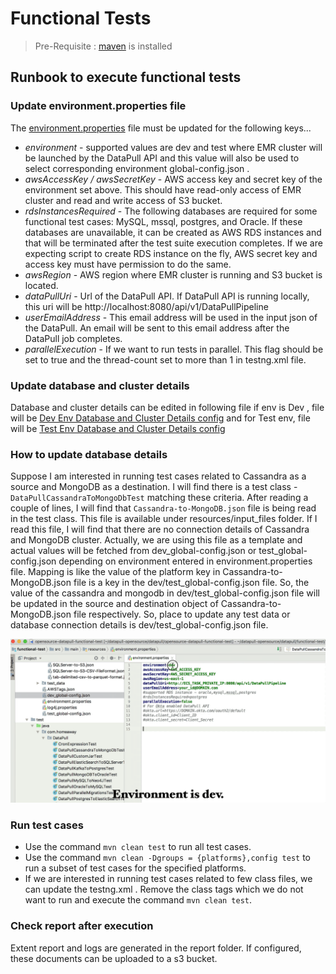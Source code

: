 # Functional Tests
> Pre-Requisite : [maven](https://maven.apache.org/install.html) is installed 
## Runbook to execute functional tests
### Update environment.properties file 
The [environment.properties](../functional-test/src/main/resources/environment.properties) file must be updated for the following keys...
* _environment_ - supported values are dev and test where EMR cluster will be launched by the DataPull API and this value will also be used to select corresponding environment global-config.json .
* _awsAccessKey / awsSecretKey_ - AWS access key and secret key of the environment set above. This should have read-only access of EMR cluster and read and write access of S3 bucket.  
* _rdsInstancesRequired_ -  The following databases are required for some functional test cases: MySQL, mssql, postgres, and Oracle. If these databases are unavailable, it can be created as  AWS RDS instances and that will be terminated after the test suite execution completes. If we are expecting script to create RDS instance on the fly, AWS secret key and access key must have permission to do the same.
* _awsRegion_ - AWS region where EMR cluster is running and S3 bucket is located.
* _dataPullUri_ - Url of the DataPull API. If DataPull API is running locally, this uri will be http://localhost:8080/api/v1/DataPullPipeline
* _userEmailAddress_ - This email address will be used in the input json of the DataPull. An email will be sent to this email address after the DataPull job completes.
* _parallelExecution_ - If we want to run tests in parallel. This flag should be set to true and the thread-count set to more than 1 in testng.xml file.
### Update database and cluster details 
Database and cluster details can be edited in following file if env is Dev , file will be [Dev Env Database and Cluster Details config](../functional-test/src/main/resources/dev_global-config.json) and for Test env, file will be [Test Env Database and Cluster Details config](../functional-test/src/main/resources/dev_global-config.json)
### How to update database details
Suppose I am interested in running test cases related to Cassandra as a source and MongoDB as a destination. I will find there is a test class - `DataPullCassandraToMongoDbTest` matching these criteria. After reading a couple of lines, I will find that `Cassandra-to-MongoDB.json` file is being read in the test class. This file is available under resources/input_files folder. If I read this file, I will find that there are no connection details of Cassandra and MongoDB cluster. Actually, we are using this file as a template and actual values will be fetched from dev_global-config.json or test_global-config.json depending on environment entered in environment.properties file. Mapping is like the value of the platform key in Cassandra-to-MongoDB.json file is a key in the dev/test_global-config.json file. So, the value of the cassandra and mongodb in dev/test_global-config.json file will be updated in the source and destination object of Cassandra-to-MongoDB.json file respectively. So, place to update any test data or database connection details is dev/test_global-config.json file. 

<img src = "updating_test_data.gif" title= "updating_test_data.gif"/>

### Run test cases 
* Use the command ```mvn clean test``` to run all test cases.
* Use the command ```mvn clean -Dgroups = {platforms},config test``` to run a subset of test cases for the specified platforms.
* If we are interested in running test cases related to few class files, we can update the testng.xml . Remove the class tags which we do not want to run and execute the command ```mvn clean test```.
### Check report after execution
Extent report and logs are generated in the report folder. If configured, these documents can be uploaded to a s3 bucket.
